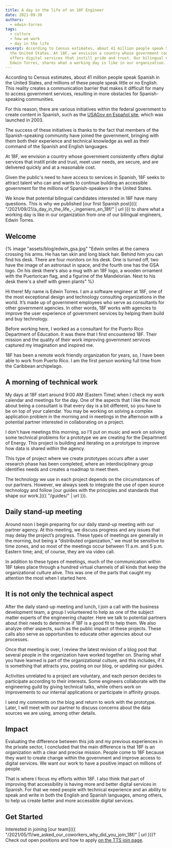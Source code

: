 ```yaml
---
title: A day in the life of an 18F Engineer
date: 2021-09-30
authors:
  - edwin-torres
tags:
  - culture
  - how we work
  - day in the life
excerpt: According to Census estimates, about 41 million people speak Spanish in
  the United States. At 18F, we envision a country whose government consistently
  offers digital services that instill pride and trust. Our bilingual engineer,
  Edwin Torres, shares what a working day is like in our organization.
---
```

According to Census estimates, about 41 million people speak Spanish in the United States, and millions of these people speak little or no English. This reality creates a communication barrier that makes it difficult for many to access government services, resulting in more obstacles for Spanish-speaking communities.

For this reason, there are various initiatives within the federal government to create content in Spanish, such as the [USAGov en Español site](https://www.usa.gov/espanol/quienes-somos), which was launched in 2003.

The success of these initiatives is thanks to the fact that members of the Spanish-speaking community have joined the government, bringing with them both their experience and technical knowledge as well as their command of the Spanish and English languages.

At 18F, we envision a country whose government consistently offers digital services that instill pride and trust, meet user needs, are secure, and are delivered quickly and at a reasonable cost.

Given the public's need to have access to services in Spanish, 18F seeks to attract talent who can and wants to continue building an accessible government for the millions of Spanish-speakers in the United States.

We know that potential bilingual candidates interested in 18F have many questions. This is why we published [our first Spanish post]({{ "/2021/09/21/a_day_in_the_life_-_ingeniero_en_18f/" | url }}) to share what a working day is like in our organization from one of our bilingual engineers, Edwin Torres.

## Welcome

{% image "assets/blog/edwin_gsa.jpg" "Edwin smiles at the camera crossing his arms. He has tan skin and long black hair. Behind him you can find his desk. There are four monitors on his desk. One is turned off, two have the image of an astronaut in space, and the fourth one has the GSA logo. On his desk there's also a mug with an 18F logo, a wooden ornament with the Puertorican flag, and a figurine of the Mandelorian. Next to his desk there's a shelf with green plants" %}

Hi there! My name is Edwin Torres. I am a software engineer at 18F, one of the most exceptional design and technology consulting organizations in the world. It’s made up of government employees who serve as consultants for other government agencies. In other words, 18F works with agencies to improve the user experience of government services by helping them build and buy technology.

Before working here, I worked as a consultant for the Puerto Rico Department of Education. It was there that I first encountered 18F. Their mission and the quality of their work improving government services captured my imagination and inspired me.

18F has been a remote work friendly organization for years, so, I have been able to work from Puerto Rico. I am the first person working full time from the Caribbean archipelago.

## A morning of technical work

My days at 18F start around 9:00 AM (Eastern Time) when I check my work calendar and meetings for the day. One of the aspects that I like the most about being a consultant is that every day is a bit different, so you have to be on top of your calendar. You may be working on solving a complex application problem in the morning and in meetings in the afternoon with a potential partner interested in collaborating on a project.

I don't have meetings this morning, so I'll put on music and work on solving some technical problems for a prototype we are creating for the Department of Energy. This project is building and iterating on a prototype to improve how data is shared within the agency.

This type of project where we create prototypes occurs after a user research phase has been completed, where an interdisciplinary group identifies needs and creates a roadmap to meet them.

The technology we use in each project depends on the circumstances of our partners. However, we always seek to integrate the use of open source technology and follow [our guides with the principles and standards that shape our work.]({{ "/guides/" | url }}).

## Daily stand-up meeting

Around noon I begin preparing for our daily stand-up meeting with our partner agency. At this meeting, we discuss progress and any issues that may delay the project’s progress. These types of meetings are generally in the morning, but being a “distributed organization,” we must be sensitive to time zones, and so most of the meetings occur between 11 a.m. and 5 p.m. Eastern time; and, of course, they are via video call.

In addition to these types of meetings, much of the communication within 18F takes place through a hundred virtual channels of all kinds that keep the organizational culture alive. This was one of the parts that caught my attention the most when I started here.

## It is not only the technical aspect

After the daily stand-up meeting and lunch, I join a call with the business development team, a group I volunteered to help as one of the subject matter experts of the engineering chapter. Here we talk to potential partners about their needs to determine if 18F is a good fit to help them. We also analyze other aspects, such as the public impact of these projects. These calls also serve as opportunities to educate other agencies about our processes. 

Once that meeting is over, I review the latest revision of a blog post that several people in the organization have worked together on. Sharing what you have learned is part of the organizational culture, and this includes, if it is something that attracts you, posting on our blog, or updating our guides. 

Activities unrelated to a project are voluntary, and each person decides to participate according to their interests. Some engineers collaborate with the engineering guild by giving technical talks, while others work on improvements to our internal applications or participate in affinity groups. 

I send my comments on the blog and return to work with the prototype. Later, I will meet with our partner to discuss concerns about the data sources we are using, among other details.

## Impact

Evaluating the difference between this job and my previous experiences in the private sector, I concluded that the main difference is that 18F is an organization with a clear and precise mission. People come to 18F because they want to create change within the government and improve access to digital services. We want our work to have a positive impact on millions of people. 

That is where I focus my efforts within 18F. I also think that part of improving that accessibility is having more and better digital services in Spanish. For that we need people with technical experience and an ability to speak and write in both the English and Spanish languages, among others, to help us create better and more accessible digital services.

## Get Started

Interested in joining [our team]({{ "/2021/05/11/we_asked_our_coworkers_why_did_you_join_18f/" | url }})? Check out open positions and how to apply [on the TTS join page](https://join.tts.gsa.gov/).
